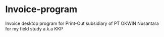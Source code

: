 # Invoice-program
Invoice desktop program for Print-Out subsidiary of PT OKWIN Nusantara for my field study a.k.a KKP

